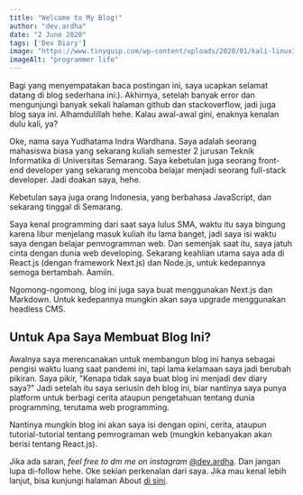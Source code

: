 ```yaml
---
title: "Welcome to My Blog!"
author: "dev.ardha"
date: "2 June 2020"
tags: ['Dev Diary']
image: "https://www.tinyquip.com/wp-content/uploads/2020/01/kali-linux1.png"
imageAlt: "programmer life"
---
```

Bagi yang menyempatakan baca postingan ini, saya ucapkan selamat datang di blog sederhana ini:). Akhirnya, setelah banyak error dan mengunjungi banyak sekali halaman github dan stackoverflow, jadi juga blog saya ini. Alhamdulillah hehe. Kalau awal-awal gini, enaknya kenalan dulu kali, ya?

Oke, nama saya Yudhatama Indra Wardhana. Saya adalah seorang mahasiswa biasa yang sekarang kuliah semester 2 jurusan Teknik Informatika di Universitas Semarang. Saya kebetulan juga seorang front-end developer yang sekarang mencoba belajar menjadi seorang full-stack developer. Jadi doakan saya, hehe.

Kebetulan saya juga orang Indonesia, yang berbahasa JavaScript, dan sekarang tinggal di Semarang.

Saya kenal programming dari saat saya lulus SMA, waktu itu saya bingung karena libur menjelang masuk kuliah itu lama banget, jadi saya isi waktu saya dengan belajar pemrogramman web. Dan semenjak saat itu, saya jatuh cinta dengan dunia web developing. Sekarang keahlian utama saya ada di React.js (dengan framework Next.js) dan Node.js, untuk kedepannya semoga bertambah. Aamiin.

Ngomong-ngomong, blog ini juga saya buat menggunakan Next.js dan Markdown. Untuk kedepannya mungkin akan saya upgrade menggunakan headless CMS.

## Untuk Apa Saya Membuat Blog Ini?
Awalnya saya merencanakan untuk membangun blog ini hanya sebagai pengisi waktu luang saat pandemi ini, tapi lama kelamaan saya jadi berubah pikiran. Saya pikir, "Kenapa tidak saya buat blog ini menjadi dev diary saya?" Jadi setelah itu saya seriusin deh blog ini, biar nantinya saya punya platform untuk berbagi cerita ataupun pengetahuan tentang dunia programming, terutama web programming.

Nantinya mungkin blog ini akan saya isi dengan opini, cerita, ataupun tutorial-tutorial tentang pemrograman web (mungkin kebanyakan akan berisi tentang React.js).

Jika ada saran, *feel free to dm me on instagram* [@dev.ardha](https://instagram.com/dev.ardha). Dan jangan lupa di-follow hehe. Oke sekian perkenalan dari saya. Jika mau kenal lebih lanjut, bisa kunjungi halaman About [di sini](/about).